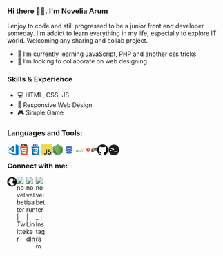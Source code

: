 ### Hi there 👋🏻, I'm Novelia Arum
I enjoy to code and still progressed to be a junior front end developer someday.
I'm addict to learn everything in my life, especially to explore IT world.
Welcoming any sharing and collab project.
- 🌱 I’m currently learning JavaScript, PHP and another css tricks
- 👯 I’m looking to collaborate on web designing
<!-- <hr > -->
### Skills & Experience
- 💻 HTML, CSS, JS
- 📱  Responsive Web Design
- 🎮 Simple Game
<!-- <hr > -->
### Languages and Tools:
<img align="left" alt="Visual Studio Code" width="26px" src="https://raw.githubusercontent.com/github/explore/80688e429a7d4ef2fca1e82350fe8e3517d3494d/topics/visual-studio-code/visual-studio-code.png" />
<img align="left" alt="HTML5" width="26px" src="https://raw.githubusercontent.com/github/explore/80688e429a7d4ef2fca1e82350fe8e3517d3494d/topics/html/html.png" />
<img align="left" alt="CSS3" width="26px" src="https://raw.githubusercontent.com/github/explore/80688e429a7d4ef2fca1e82350fe8e3517d3494d/topics/css/css.png" />
<img align="left" alt="JavaScript" width="26px" src="https://raw.githubusercontent.com/github/explore/80688e429a7d4ef2fca1e82350fe8e3517d3494d/topics/javascript/javascript.png" />
<img align="left" alt="Node.js" width="26px" src="https://raw.githubusercontent.com/github/explore/80688e429a7d4ef2fca1e82350fe8e3517d3494d/topics/nodejs/nodejs.png" />
<img align="left" alt="SQL" width="26px" src="https://raw.githubusercontent.com/github/explore/80688e429a7d4ef2fca1e82350fe8e3517d3494d/topics/sql/sql.png" />
<img align="left" alt="MySQL" width="26px" src="https://raw.githubusercontent.com/github/explore/80688e429a7d4ef2fca1e82350fe8e3517d3494d/topics/mysql/mysql.png" />
<img align="left" alt="Git" width="26px" src="https://raw.githubusercontent.com/github/explore/80688e429a7d4ef2fca1e82350fe8e3517d3494d/topics/git/git.png" />
<img align="left" alt="GitHub" width="26px" src="https://raw.githubusercontent.com/github/explore/78df643247d429f6cc873026c0622819ad797942/topics/github/github.png" />
<img align="left" alt="Terminal" width="26px" src="https://raw.githubusercontent.com/github/explore/80688e429a7d4ef2fca1e82350fe8e3517d3494d/topics/terminal/terminal.png" />

<br>
<!-- <hr > -->

### Connect with me:

[<img align="left" alt="novelbetter.wordpress.com" width="22px" src="https://raw.githubusercontent.com/iconic/open-iconic/master/svg/globe.svg" />](https://novelbetter.wordpress.com)
[<img align="left" alt="novelbetter | Twitter" width="22px" src="https://cdn.jsdelivr.net/npm/simple-icons@v3/icons/twitter.svg" />](https://twitter.com.novelbetter)
[<img align="left" alt="noveliaarun | LinkedIn" width="22px" src="https://cdn.jsdelivr.net/npm/simple-icons@v3/icons/linkedin.svg" />](https://linkedin.com/in/noveliaarum)
[<img align="left" alt="novelbetter_ | Instagram" width="22px" src="https://cdn.jsdelivr.net/npm/simple-icons@v3/icons/instagram.svg" />](https://instagram.com.novelbetter_)


